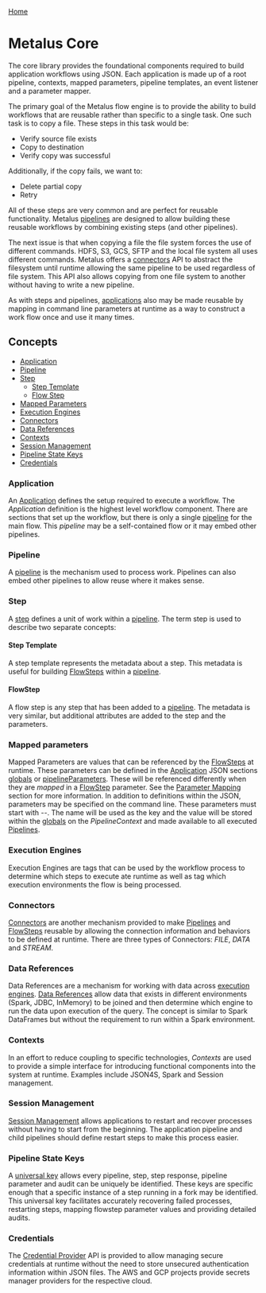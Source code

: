 [Home](../readme.md)

# Metalus Core
The core library provides the foundational components required to build application workflows using JSON. Each application
is made up of a root pipeline, contexts, mapped parameters, pipeline templates, an event listener and a parameter mapper.


The primary goal of the Metalus flow engine is to provide the ability to build workflows that are reusable rather than
specific to a single task. One such task is to copy a file. These steps in this task would be:
* Verify source file exists
* Copy to destination
* Verify copy was successful

Additionally, if the copy fails, we want to:
* Delete partial copy
* Retry

All of these steps are very common and are perfect for reusable functionality. Metalus [pipelines](#pipeline) are designed
to allow building these reusable workflows by combining existing steps (and other pipelines).

The next issue is that when copying a file the file system forces the use of different commands. HDFS, S3, GCS, SFTP and
the local file system all uses different commands. Metalus offers a [connectors](#connectors) API to abstract the 
filesystem until runtime allowing the same pipeline to be used regardless of file system. This API also allows copying
from one file system to another without having to write a new pipeline.

As with steps and pipelines, [applications](#application) also may be made reusable by mapping in command line parameters
at runtime as a way to construct a work flow once and use it many times.

## Concepts
* [Application](#application)
* [Pipeline](#pipeline)
* [Step](#step)
  * [Step Template](#step-template)
  * [Flow Step](#flowstep)
* [Mapped Parameters](#mapped-parameters)
* [Execution Engines](#execution-engines)
* [Connectors](#connectors)
* [Data References](#data-references)
* [Contexts](#contexts)
* [Session Management](#session-management)
* [Pipeline State Keys](#pipeline-state-keys)
* [Credentials](#credentials)
### Application
An [Application](docs/application.md) defines the setup required to execute a workflow. The _Application_ definition is
the highest level workflow component. There are sections that set up the workflow, but there is only a single [pipeline](#pipeline)
for the main flow. This _pipeline_ may be a self-contained flow or it may embed other pipelines.
### Pipeline
A [pipeline](docs/pipelines.md) is the mechanism used to process work. Pipelines can also embed other pipelines to allow
reuse where it makes sense.
### Step
A [step](docs/steps.md) defines a unit of work within a [pipeline](#pipeline). The term step is used to describe two separate
concepts:
#### Step Template
A step template represents the metadata about a step. This metadata is useful for building [FlowSteps](#flowstep) within
a [pipeline](#pipeline).
#### FlowStep
A flow step is any step that has been added to a [pipeline](#pipeline). The metadata is very similar, but additional
attributes are added to the step and the parameters.
### Mapped parameters
Mapped Parameters are values that can be referenced by the [FlowSteps](#flowstep) at runtime. These parameters can be defined
in the [Application](#application) JSON sections [globals](docs/application.md#globals) or [pipelineParameters](docs/application.md#pipeline-parameters).
These will be referenced differently when they are _mapped_ in a [FlowStep](#flowstep) parameter. See the
[Parameter Mapping](docs/flow-step-parameter-mapping.md) section for more information. In addition to definitions within
the JSON, parameters may be specified on the command line. These parameters must start with _--_. The name will be used
as the key and the value will be stored within the [globals](docs/application.md#globals) on the _PipelineContext_ and made
available to all executed [Pipelines](#pipeline).
### Execution Engines
Execution Engines are tags that can be used by the workflow process to determine which steps to execute ate runtime as
well as tag which execution environments the flow is being processed.
### Connectors
[Connectors](docs/connectors.md) are another mechanism provided to make [Pipelines](#pipeline) and [FlowSteps](#flowstep) reusable by allowing
the connection information and behaviors to be defined at runtime. There are three types of Connectors:
_FILE_, _DATA_ and _STREAM_.
### Data References
Data References are a mechanism for working with data across [execution engines](#execution-engines). [Data References](docs/data-references.md)
allow data that exists in different environments (Spark, JDBC, InMemory) to be joined and then determine which engine to
run the data upon execution of the query. The concept is similar to Spark DataFrames but without the requirement to run
within a Spark environment.
### Contexts
In an effort to reduce coupling to specific technologies, _Contexts_ are used to provide a simple interface for introducing
functional components into the system at runtime. Examples include JSON4S, Spark and Session management.
### Session Management
[Session Management](docs/session-management.md) allows applications to restart and recover processes without having to
start from the beginning. The application pipeline and child pipelines should define restart steps to make this process
easier.
### Pipeline State Keys
A [universal key](docs/pipelines.md#pipeline-state-key) allows every pipeline, step, step response, pipeline parameter and audit can be uniquely be identified.
These keys are specific enough that a specific instance of a step running in a fork may be identified. This universal key
facilitates accurately recovering failed processes, restarting steps, mapping flowstep parameter values and providing
detailed audits.
### Credentials
The [Credential Provider](docs/credential-provider.md) API is provided to allow managing secure credentials at runtime
without the need to store unsecured authentication information within JSON files. The AWS and GCP projects provide
secrets manager providers for the respective cloud.
